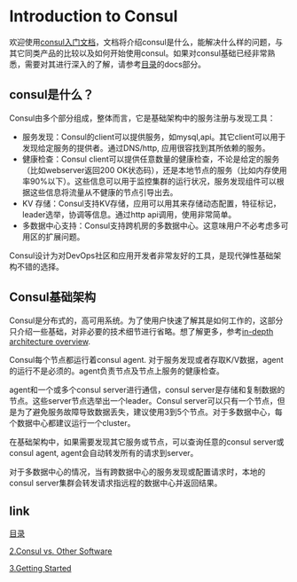 # Introduction to Consul
欢迎使用[consul入门文档](https://www.consul.io/intro/index.html)，文档将介绍consul是什么，能解决什么样的问题，与其它同类产品的比较以及如何开始使用consul。如果对consul基础已经非常熟悉，需要对其进行深入的了解，请参考[目录](../README.md)的docs部分。

## consul是什么？
Consul由多个部分组成，整体而言，它是基础架构中的服务注册与发现工具：

- 服务发现：Consul的client可以提供服务，如mysql,api。其它client可以用于发现给定服务的提供者。通过DNS/http, 应用很容找到其所依赖的服务。
- 健康检查：Consul client可以提供任意数量的健康检查，不论是给定的服务（比如webserver返回200 OK状态码），还是本地节点的服务（比如内存使用率90%以下）。这些信息可以用于监控集群的运行状况，服务发现组件可以根据这些信息将流量从不健康的节点引导出去。
- KV 存储：Consul支持KV存储，应用可以用其来存储动态配置，特征标记，leader选举，协调等信息。通过http api调用，使用非常简单。
- 多数据中心支持：Consul支持跨机房的多数据中心。这意味用户不必考虑多可用区的扩展问题。

 Consul设计为对DevOps社区和应用开发者非常友好的工具，是现代弹性基础架构不错的选择。

## Consul基础架构
Consul是分布式的，高可用系统。为了使用户快速了解其是如何工作的，这部分只介绍一些基础，对非必要的技术细节进行省略。想了解更多，参考[in-depth architecture overview](../docs/internals/03.1.md).

Consul每个节点都运行着consul agent. 对于服务发现或者存取K/V数据，agent的运行不是必须的。agent负责节点及节点上服务的健康检查。

agent和一个或多个consul server进行通信，consul server是存储和复制数据的节点。这些server节点选举出一个leader。Consul server可以只有一个节点，但是为了避免服务故障导致数据丢失，建议使用3到5个节点。对于多数据中心，每个数据中心都建议运行一个cluster。

在基础架构中，如果需要发现其它服务或节点，可以查询任意的consul server或consul agent, agent会自动转发所有的请求到server。

对于多数据中心的情况，当有跨数据中心的服务发现或配置请求时，本地的consul server集群会转发请求指远程的数据中心并返回结果。

## link
[目录](../README.md)

[2.Consul vs. Other Software](02.md)

[3.Getting Started](03.1.md)
